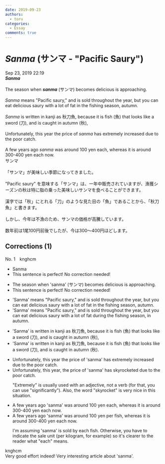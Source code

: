 ```yaml
---
date: 2019-09-23
authors:
  - toru
categories:
  - Essay
comments: true
---
```


# <strong><em>Sanma</strong></em> (サンマ - "Pacific Saury")
<div class="date">Sep 23, 2019 22:19</div>
<div id="post"><div id="body_show_ori">
<strong><em>Sanma</strong></em><br/><br/>The season when <strong><em>sanma</em></strong> (サンマ) becomes delicious is approaching.<br/><br/><em>Sanma</em> means "Pacific saury," and is sold throughout the year, but you can eat delicious saury with a lot of fat in the fishing season, autumn.<br/><br/><em>Sanma</em> is written in kanji as 秋刀魚, because it is fish (魚) that looks like a sword (刀), and is caught in autumn (秋),<br/><br/>Unfortunately, this year the price of <em>sanma</em> has extremely increased due to the poor catch.<br/><br/>A few years ago <em>sanma</em> was around 100 yen each, whereas it is around 300-400 yen each now.
</div></div>

<!-- more -->

<div id="post_ja"><div id="body_show_mo">
サンマ<br/><br/>「サンマ」が美味しい季節になってきました。<br/><br/>"Pacific saury" を意味する「サンマ」は、一年中販売されていますが、漁獲シーズンの秋は特に脂の乗った美味しいサンマを食べることができます。<br/><br/>漢字では「秋」にとれる「刀」のような見た目の「魚」であることから、「秋刀魚」と書きます。<br/><br/>しかし、今年は不漁のため、サンマの価格が高騰しています。<br/><br/>数年前は1尾100円前後でしたが、今は300～400円ほどします。
</div></div>

## Corrections (1)
<div id="block"><div class="first_name"> No. 1　<span class="just_name">knghcm</span></div><div id="block2">
<ul class="correction_field">
<li class="incorrect">Sanma</li>
<li class="corrected perfect">This sentence is perfect! No correction needed!</li>
</ul>
<ul class="correction_field">
<li class="incorrect">The season when 'sanma' (サンマ) becomes delicious is approaching.</li>
<li class="corrected perfect">This sentence is perfect! No correction needed!</li>
</ul>
<ul class="correction_field">
<li class="incorrect">'Sanma' means "Pacific saury," and is sold throughout the year, but you can eat delicious saury with a lot of fat in the fishing season, autumn.</li>
<li class="corrected correct">
'Sanma' means "Pacific saury," and is sold throughout the year, but you can eat delicious saury with a lot of fat <span class="f_blue">during</span> the fishing season, <span class="f_blue">in</span> autumn.
</li>
</ul>
<ul class="correction_field">
<li class="incorrect">'Sanma' is written in kanji as 秋刀魚, because it is fish (魚) that looks like a sword (刀), and is caught in autumn (秋),</li>
<li class="corrected correct">
'Sanma' is written in kanji as 秋刀魚, because it is fish (魚) that looks like a sword (刀), and is caught in autumn (秋)<span class="f_blue">.</span>
</li>
</ul>
<ul class="correction_field">
<li class="incorrect">Unfortunately, this year the price of 'sanma' has extremely increased due to the poor catch.</li>
<li class="corrected correct">
Unfortunately, this year<span class="f_blue">,</span> the price of 'sanma' has <span class="f_blue">skyrocketed</span> due to the poor catch.
<p class="correction_comment">"Extremely" is usually used with an adjective, not a verb (for that, you can use "significantly"). Also, the word "skyrocket" is very nice in this situation.</p>
</li>
</ul>
<ul class="correction_field">
<li class="incorrect">A few years ago 'sanma' was around 100 yen each, whereas it is around 300-400 yen each now.</li>
<li class="corrected correct">
A few years ago 'sanma' was around 100 yen <span class="f_blue">per fish</span>, whereas it is around 300-400 yen each now.
<p class="correction_comment">I'm assuming 'sanma' is sold by each fish. Otherwise, you have to indicate the sale unit (per kilogram, for example) so it's clearer to the reader what "each" means.</p>
</li>
</ul>
</div><div class="name"><span class="just_name">knghcm</span><br>
Very good effort indeed! Very interesting article about 'sanma'.
</div>
</div>
